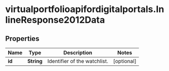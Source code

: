 # virtualportfolioapifordigitalportals.InlineResponse2012Data

## Properties

Name | Type | Description | Notes
------------ | ------------- | ------------- | -------------
**id** | **String** | Identifier of the watchlist. | [optional] 


